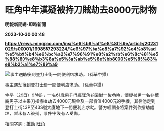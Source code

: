 # 旺角中年漢疑被持刀賊劫去8000元財物
**明報新聞網-即時新聞**

**2023-10-30 00:48**

**https://news.mingpao.com/ins/%e6%b8%af%e8%81%9e/article/20231029/s00001/1698557293224/%e6%97%ba%e8%a7%92%e4%b8%ad%e5%b9%b4%e6%bc%a2%e7%96%91%e8%a2%ab%e6%8c%81%e5%88%80%e8%b3%8a%e5%8a%ab%e5%8e%bb8000%e5%85%83%e8%b2%a1%e7%89%a9**

![事主遇劫後到登打士街一間便利店求助。（孫華中攝）](https://fs.mingpao.com/ins/20231029/s00001/c322dc05cf5084cc15cd2100a978baef.jpg)

事主遇劫後到登打士街一間便利店求助。（孫華中攝）

今早（29日）9時許，一名61歲男子行經旺角花園街一後巷時，懷疑被另一名非華裔男子以生果刀指嚇並劫去4000元現金及一部價值4000元的手機，其後他走到登打士街43P至43S號大廈地下一間便利店求助。警方經調查將案件列作搶劫處理，暫未有人被捕，事件中沒有人受傷。

相關字詞﹕[搶劫](https://news.mingpao.com/ins/%e6%b8%af%e8%81%9e/article/20231029/s00001/php/search2.php?pnssection=all&inssection=all&searchtype=A&keywords=%E6%90%B6%E5%8A%AB) [旺角](https://news.mingpao.com/ins/%e6%b8%af%e8%81%9e/article/20231029/s00001/php/search2.php?pnssection=all&inssection=all&searchtype=A&keywords=%E6%97%BA%E8%A7%92)